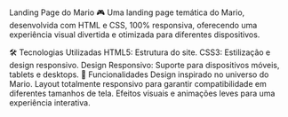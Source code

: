 Landing Page do Mario 🎮
Uma landing page temática do Mario, desenvolvida com HTML e CSS, 100% responsiva, oferecendo uma experiência visual divertida e otimizada para diferentes dispositivos.

🛠 Tecnologias Utilizadas
HTML5: Estrutura do site.
CSS3: Estilização e design responsivo.
Design Responsivo: Suporte para dispositivos móveis, tablets e desktops.
🎯 Funcionalidades
Design inspirado no universo do Mario.
Layout totalmente responsivo para garantir compatibilidade em diferentes tamanhos de tela.
Efeitos visuais e animações leves para uma experiência interativa.
